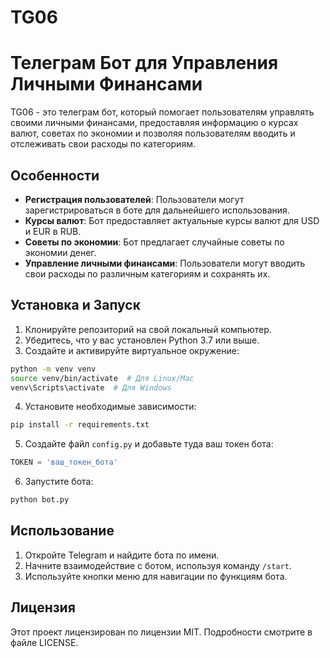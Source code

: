 # TG06

# Телеграм Бот для Управления Личными Финансами

TG06 - это телеграм бот, который помогает пользователям управлять своими личными финансами, предоставляя информацию о курсах валют, советах по экономии и позволяя пользователям вводить и отслеживать свои расходы по категориям.

## Особенности

- **Регистрация пользователей**: Пользователи могут зарегистрироваться в боте для дальнейшего использования.
- **Курсы валют**: Бот предоставляет актуальные курсы валют для USD и EUR в RUB.
- **Советы по экономии**: Бот предлагает случайные советы по экономии денег.
- **Управление личными финансами**: Пользователи могут вводить свои расходы по различным категориям и сохранять их.

## Установка и Запуск

1. Клонируйте репозиторий на свой локальный компьютер.
2. Убедитесь, что у вас установлен Python 3.7 или выше.
3. Создайте и активируйте виртуальное окружение:

```bash
python -m venv venv
source venv/bin/activate  # Для Linux/Mac
venv\Scripts\activate  # Для Windows
```

4. Установите необходимые зависимости:

```bash
pip install -r requirements.txt
```

5. Создайте файл `config.py` и добавьте туда ваш токен бота:

```python
TOKEN = 'ваш_токен_бота'
```

6. Запустите бота:

```bash
python bot.py
```

## Использование

1. Откройте Telegram и найдите бота по имени.
2. Начните взаимодействие с ботом, используя команду `/start`.
3. Используйте кнопки меню для навигации по функциям бота.

## Лицензия

Этот проект лицензирован по лицензии MIT. Подробности смотрите в файле LICENSE.
